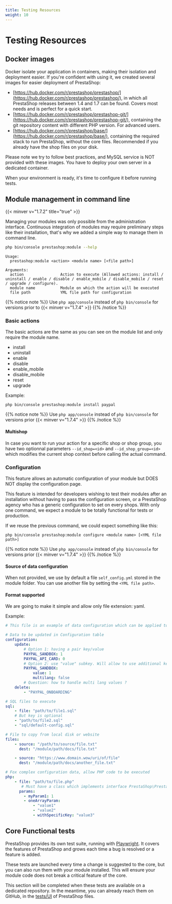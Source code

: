 ```yaml
---
title: Testing Resources
weight: 10
---
```


# Testing Resources

## Docker images

Docker isolate your application in containers, making their isolation and deployment easier.
If you're confident with using it, we created several images for easier deployment of PrestaShop:

* [https://hub.docker.com/r/prestashop/prestashop/](https://hub.docker.com/r/prestashop/prestashop/), in which all PrestaShop releases between 1.4 and 1.7 can be found. Covers most needs and is perfect for a quick start.
* [https://hub.docker.com/r/prestashop/prestashop-git/](https://hub.docker.com/r/prestashop/prestashop-git/), containing the git repository content with different PHP version. For advanced users.
* [https://hub.docker.com/r/prestashop/base/](https://hub.docker.com/r/prestashop/base/), containing the required stack to run PrestaShop, without the core files. Recommended if you already have the shop files on your disk.

Please note we try to follow best practices, and MySQL service is NOT provided with these images. You have to deploy your own server in a dedicated container.


When your environment is ready, it's time to configure it before running tests.

## Module management in command line
{{< minver v="1.7.2" title="true" >}}

Managing your modules was only possible from the administration interface. Continuous integration of modules may require preliminary steps like their installation, that's why we added a simple way to manage them in command line.

```bash
php bin/console prestashop:module --help
```

```term
Usage:
  prestashop:module <action> <module name> [<file path>]

Arguments:
  action                Action to execute (Allowed actions: install / uninstall / enable / disable / enable_mobile / disable_mobile / reset / upgrade / configure).
  module name           Module on which the action will be executed
  file path             YML file path for configuration

```

{{% notice note %}}
Use `php app/console` instead of `php bin/console` for versions prior to {{< minver v="1.7.4" >}}
{{% /notice %}}

### Basic actions

The basic actions are the same as you can see on the module list and only require the module name.

* install
* uninstall
* enable
* disable
* enable_mobile
* disable_mobile
* reset
* upgrade

Example:
```term
php bin/console prestashop:module install paypal
```

{{% notice note %}}
Use `php app/console` instead of `php bin/console` for versions prior {{< minver v="1.7.4" >}}
{{% /notice %}}

#### Multishop
In case you want to run your action for a specific shop or shop group, you have two optionnal parameters ``--id_shop=<id>`` and ``--id_shop_group=<id>`` which modifies the current shop context before calling the actual command.

### Configuration

This feature allows an automatic configuration of your module but DOES NOT display the configuration page.

This feature is intended for developers wishing to test their modules after an installation without having to pass the configuration screen, or a PrestaShop agency who has a generic configuration to set on every shops.
With only one command, we expect a module to be totally functional for tests or production.

If we reuse the previous command, we could expect something like this:
```term
php bin/console prestashop:module configure <module name> [<YML file path>]
```

{{% notice note %}}
Use `php app/console` instead of `php bin/console` for versions prior {{< minver v="1.7.4" >}}
{{% /notice %}}


#### Source of data configuration
When not provided, we use by default a file `self_config.yml` stored in the module folder. You can use another file by setting the `<YML file path>`.

#### Format supported
We are going to make it simple and allow only file extension: yaml.

Example:

```yml
# This file is an example of data configuration which can be applied to a module

# Data to be updated in Configuration table
configuration:
    update:
        # Option 1: having a pair key/value
        PAYPAL_SANDBOX: 1
        PAYPAL_API_CARD: 0
        # Option 2: use "value" subkey. Will allow to use additional keys later
        PAYPAL_SANDBOX:
            value: 1
            multilang: false
        # Question: how to handle multi lang values ?
    delete:
        - "PAYPAL_ONBOARDING"

# SQL files to execute
sql:
    - file: "path/to/file1.sql"
    # But key is optional
    - "path/to/file2.sql"
    - "sql/default-config.sql"

# File to copy from local disk or website
files:
    - source: "/path/to/source/file.txt"
      dest: "/module/path/docs/file.txt"

    - source: "https://www.domain.wow/uri/of/file"
      dest: "/module/path/docs/another_file.txt"

# Fox complex configuration data, allow PHP code to be executed
php:
    - file: "path/to/file.php"
       # Must have a class which implements interface PrestaShop\PrestaShop\Adapter\Module\Configuration\ModuleComplexConfigurationInterface
      params:
        - myParam1: 1
        - oneArrayParam:
            - "value1"
            - "value2"
            - withSpecificKey: "value3"
```


## Core Functional tests

PrestaShop provides its own test suite, running with [Playwright](https://playwright.dev). It covers the features of PrestaShop and grows each time a bug is resolved or a feature is added.

These tests are launched every time a change is suggested to the core, but you can also run them with your module installed. This will ensure your module code does not break a critical feature of the core.

This section will be completed when these tests are available on a dedicated repository. In the meantime, you can already reach them on GitHub, in the [tests/UI](https://github.com/PrestaShop/PrestaShop/tree/8.0.x/tests/UI) of PrestaShop files.

